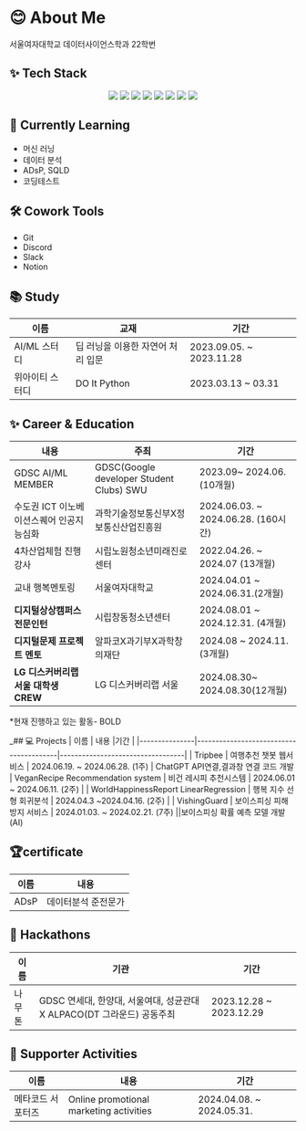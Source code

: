# 😊 About Me
서울여자대학교 데이터사이언스학과 22학번

## ✨ Tech Stack 

<div align="center">
  <img src="https://img.shields.io/badge/python-FFCC33.svg?style=for-the-badge&logo=python&logoColor=white" />
  <img src="https://img.shields.io/badge/pycharm-000000.svg?style=for-the-badge&logo=pycharm&logoColor=white" />
  <img src="https://img.shields.io/badge/HeidiSQL-88CE02.svg?style=for-the-badge&logo=HeidiSQL&logoColor=white" />
  <img src="https://img.shields.io/badge/MySQL-4479A1.svg?style=for-the-badge&logo=MySQL&logoColor=white" />
  <img src="https://img.shields.io/badge/Docker-2496ED.svg?style=for-the-badge&logo=Docker&logoColor=white" />
  <img src="https://img.shields.io/badge/R-276DC3.svg?style=for-the-badge&logo=R&logoColor=white" />
  <img src="https://img.shields.io/badge/SPSS-0536DD.svg?style=for-the-badge&logo=IBM&logoColor=white" />
  <img src="https://img.shields.io/badge/FASTAPI-009688.svg?style=for-the-badge&logo=FASTAPI&logoColor=white" />

</div>



## 🌱 Currently Learning
- 머신 러닝
- 데이터 분석
- ADsP, SQLD
- 코딩테스트 

## 🛠️ Cowork Tools
- Git
- Discord
- Slack
- Notion

## 📚 Study
| 이름                | 교재                                    | 기간                               |
|-------------------|---------------------------------------|----------------------------------|
| AI/ML 스터디         | 딥 러닝을 이용한 자연어 처리 입문          | 2023.09.05. ~ 2023.11.28       |
| 위아이티 스터디      | DO It Python                          |2023.03.13 ~ 03.31   |


## ✨ Career & Education
| 내용                                    | 주최                                | 기간                      |
|---------------------------------------|-----------------------------------|-------------------------|
| GDSC AI/ML MEMBER             |GDSC(Google developer Student Clubs) SWU | 2023.09~ 2024.06. (10개월)
| 수도권 ICT 이노베이션스퀘어 인공지능심화  | 과학기술정보통신부X정보통신산업진흥원 | 2024.06.03. ~ 2024.06.28. (160시간) |
| 4차산업체험 진행 강사                       | 시립노원청소년미래진로센터      | 2022.04.26. ~ 2024.07 (13개월)   |
| 교내 행복멘토링                             | 서울여자대학교                   |2024.04.01 ~ 2024.06.31.(2개월)
| **디지털상상캠퍼스 전문인턴**                    | 시립창동청소년센터                  | 2024.08.01 ~ 2024.12.31. (4개월)|
| **디지털문제 프로젝트 멘토** | 알파코X과기부X과학창의재단| 2024.08 ~ 2024.11. (3개월)|
| **LG 디스커버리랩 서울 대학생 CREW** | LG 디스커버리랩 서울 | 2024.08.30~ 2024.08.30(12개월)|
*현재 진행하고 있는 활동- BOLD

_## 💻 Projects
| 이름           | 내용                                        |기간                     |
|---------------|----------------------------------------|----------------------------------|
| Tripbee       | 여행추천 챗봇 웹서비스               | 2024.06.19. ~ 2024.06.28. (1주) | ChatGPT API연결,결과창 연결 코드 개발 
| VeganRecipe Recommendation system  |  비건 레시피 추천시스템  | 2024.06.01 ~ 2024.06.11. (2주) |
| WorldHappinessReport LinearRegression  | 행복 지수 선형 회귀분석  | 2024.04.3 ~2024.04.16. (2주)  |
| VishingGuard  | 보이스피싱 피해 방지 서비스                     | 2024.01.03. ~ 2024.02.21. (7주)  ||보이스피싱 확률 예측 모델 개발(AI)


## 🏆certificate
| 이름           | 내용                                     | 
|---------------|----------------------------------------|
| ADsP  | 데이터분석 준전문가                                   |   

## 🎉 Hackathons
| 이름       | 기관                                                              | 기간                               |
|------------|-------------------------------------------------------------------|----------------------------------|
| 나무톤  | GDSC 연세대, 한양대, 서울여대, 성균관대 X ALPACO(DT 그라운드) 공동주최 | 2023.12.28 ~ 2023.12.29           |

## 🌟 Supporter Activities
| 이름           | 내용                                     | 기간                               |
|---------------|----------------------------------------|----------------------------------|
| 메타코드 서포터즈  | Online promotional marketing activities | 2024.04.08. ~ 2024.05.31.          |
